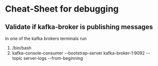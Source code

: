 # Cheat-Sheet for debugging

## Validate if kafka-broker is publishing messages

In one of the kafka brokers terminals run
1. /bin/bash
1. kafka-console-consumer --bootstrap-server kafka-broker-1:9092 --topic server-logs --from-beginning